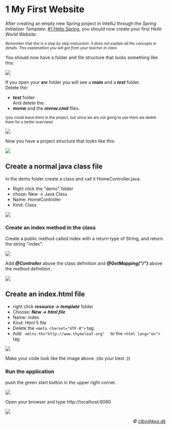 
<!-- JS use if these pages are used as githubpages. can be deleted if used elsewhere -->
<script src="https://code.jquery.com/jquery-3.2.1.min.js"></script>
<script src="script.js"></script>
# 1 My First Website

After creating an empty new Spring project in IntelliJ through the _Spring Initializer Template_: [#1 Hello Spring](https://github.com/dat17aSpring/01_hello_spring), you should now create your first _Hello World Website_.    

<sup>_Remember that this is a step by step instruction. It does not explain all the concepts in details. This explanaition you will get from your teacher in class._</sup>

You should now have a folder and file structure that looks something like this:    

![](img/w1.png)


If you open your **_src_** folder you will see a **_main_** and a **_test_** folder.    
Delete the:
* **_test_** folder    
And delete the: 
* **_mvnw_** and the **_mvnw.cmd_** files.     

<sup>(you could leave them in the project, but since we are not going to use them we delete them for a better overview)</sup>    



![](img/w2.png)

Now you have a project structure that looks like this:    


![](img/w3.png)

<!-- Don´t be confused by all the folders. They are packages (or just folders) and is not especially important right now. You can for now see the _demo_ folder as your root folder. -->

## Create a normal java class file
In the demo folder create a class and call it HomeController.java.     
<sub><sup></sup></sub>
* Right click the "demo" folder
* chose: New -> Java Class  
* Name: HomeController
* Kind: Class


![](img/w4.png)

### Create an index method in the class
Create a public method called index with a return type of String, and return the string "index".


![](img/w5.png)



Add **_@Controller_** above the class definition and **_@GetMapping("/")_** above the method definition.    


![](img/w6.png)

## Create an index.html file
* right click **_resource -> template_** folder 
* Choose: **_New -> html file_** 
* Name: index
* Kind: Html 5 file
* Delete the ```` <meta charset="UTF-8"> ````  tag
* Add ````  xmlns:th="http://www.thymeleaf.org"   ```` to the ```` <html lang="en">  ```` tag

![](img/w7.png)

Make your code look like the image above. (do your best :))

### Run the application
push the green start button in the upper right corner.

![](img/w8.png)

Open your browser and type http://localhost:8080    

![](img/w9.png)

_<div align="right">&copy; clbo@kea.dk</div>_

